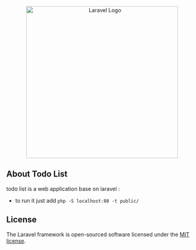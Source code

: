 <p align="center"><a href="https://laravel.com" target="_blank"><img src="https://raw.githubusercontent.com/laravel/art/master/logo-lockup/5%20SVG/2%20CMYK/1%20Full%20Color/laravel-logolockup-cmyk-red.svg" width="400" alt="Laravel Logo"></a></p>

## About Todo List

todo list is a web application base on laravel :

-   to run it just add
    `php -S localhost:80 -t public/`

## License

The Laravel framework is open-sourced software licensed under the [MIT license](https://opensource.org/licenses/MIT).
